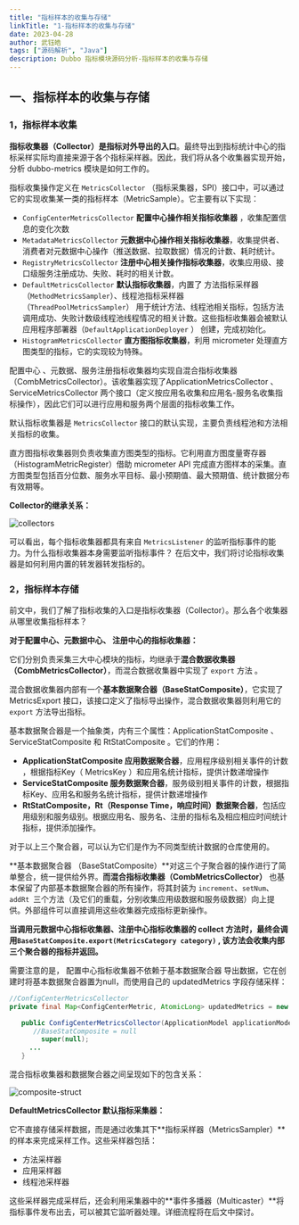 ```yaml
---
title: "指标样本的收集与存储"
linkTitle: "1-指标样本的收集与存储"
date: 2023-04-28
author: 武钰皓
tags: ["源码解析", "Java"]
description: Dubbo 指标模块源码分析-指标样本的收集与存储
---
```


## 一、指标样本的收集与存储



### 1，指标样本收集

**指标收集器（Collector）是指标对外导出的入口**。最终导出到指标统计中心的指标采样实际均直接来源于各个指标采样器。因此，我们将从各个收集器实现开始，分析 dubbo-metrics 模块是如何工作的。

指标收集操作定义在 `MetricsCollector` （指标采集器，SPI）接口中，可以通过它的实现收集某一类的指标样本（MetricSample）。它主要有以下实现：

* `ConfigCenterMetricsCollector` **配置中心操作相关指标收集器** ，收集配置信息的变化次数
* `MetadataMetricsCollector` **元数据中心操作相关指标收集器**，收集提供者、消费者对元数据中心操作（推送数据、拉取数据）情况的计数、耗时统计。
* `RegistryMetricsCollector` **注册中心相关操作指标收集器**，收集应用级、接口级服务注册成功、失败、耗时的相关计数。
* `DefaultMetricsCollector` **默认指标收集器**，内置了 方法指标采样器（`MethodMetricsSampler`）、线程池指标采样器（`ThreadPoolMetricsSampler`） 用于统计方法、线程池相关指标，包括方法调用成功、失败计数级线程池线程情况的相关计数。这些指标收集器会被默认应用程序部署器（`DefaultApplicationDeployer` ） 创建，完成初始化。
* `HistogramMetricsCollector` **直方图指标收集器**，利用 micrometer 处理直方图类型的指标，它的实现较为特殊。

配置中心 、元数据、服务注册指标收集器均实现自混合指标收集器（CombMetricsCollector）。该收集器实现了ApplicationMetricsCollector 、ServiceMetricsCollector 两个接口（定义按应用名收集和应用名-服务名收集指标操作），因此它们可以进行应用和服务两个层面的指标收集工作。

默认指标收集器是 `MetricsCollector` 接口的默认实现，主要负责线程池和方法相关指标的收集。

直方图指标收集器则负责收集直方图类型的指标。它利用直方图度量寄存器（HistogramMetricRegister）借助 micrometer API 完成直方图样本的采集。直方图类型包括百分位数、服务水平目标、最小预期值、最大预期值、统计数据分布有效期等。



**Collector的继承关系：**

![collectors](/imgs/blog/metrics-source-blog/collectors.png)

可以看出，每个指标收集器都具有来自 `MetricsListener`  的监听指标事件的能力。为什么指标收集器本身需要监听指标事件？ 在后文中，我们将讨论指标收集器是如何利用内置的转发器转发指标的。



### 2，指标样本存储

前文中，我们了解了指标收集的入口是指标收集器（Collector）。那么各个收集器从哪里收集指标样本？

**对于配置中心、元数据中心、 注册中心的指标收集器：**

它们分别负责采集三大中心模块的指标，均继承于**混合数据收集器（CombMetricsCollector）**，而混合数据收集器中实现了 `export` 方法 。

混合数据收集器内部有一个**基本数据聚合器（BaseStatComposite）**，它实现了 MetricsExport 接口，该接口定义了指标导出操作，混合数据收集器则利用它的 `export` 方法导出指标。

基本数据聚合器是一个抽象类，内有三个属性：ApplicationStatComposite 、ServiceStatComposite 和 RtStatComposite 。它们的作用：

* **ApplicationStatComposite 应用数据聚合器**，应用程序级别相关事件的计数 ，根据指标Key（ MetricsKey ）和应用名统计指标，提供计数递增操作
* **ServiceStatComposite 服务数据聚合器**，服务级别相关事件的计数，根据指标Key、应用名和服务名统计指标，提供计数递增操作
* **RtStatComposite，Rt（Response Time，响应时间）数据聚合器**，包括应用级别和服务级别。根据应用名、服务名、注册的指标名及相应相应时间统计指标，提供添加操作。

对于以上三个聚合器，可以认为它们是作为不同类型统计数据的仓库使用的。



**基本数据聚合器 （BaseStatComposite）**对这三个子聚合器的操作进行了简单整合，统一提供给外界。**而混合指标收集器（CombMetricsCollector）** 也基本保留了内部基本数据聚合器的所有操作，将其封装为 `increment`、`setNum`、`addRt `三个方法（及它们的重载，分别收集应用级数据和服务级数据）向上提供。外部组件可以直接调用这些收集器完成指标更新操作。

**当调用元数据中心指标收集器、注册中心指标收集器的 collect 方法时，最终会调用`BaseStatComposite.export(MetricsCategory category)` , 该方法会收集内部三个聚合器的指标并返回。**

需要注意的是， 配置中心指标收集器不依赖于基本数据聚合器 导出数据，它在创建时将基本数据聚合器置为null，而使用自己的 updatedMetrics 字段存储采样：

```java
//ConfigCenterMetricsCollector
private final Map<ConfigCenterMetric, AtomicLong> updatedMetrics = new ConcurrentHashMap<>(); 

   public ConfigCenterMetricsCollector(ApplicationModel applicationModel) {
      //BaseStatComposite = null
        super(null);
     ...
   }
```

混合指标收集器和数据聚合器之间呈现如下的包含关系：

![composite-struct](/imgs/blog/metrics-source-blog/composite-struct.png)

**DefaultMetricsCollector 默认指标采集器：**

它不直接存储采样数据，而是通过收集其下**指标采样器（MetricsSampler）**的样本来完成采样工作。这些采样器包括：

* 方法采样器
* 应用采样器
* 线程池采样器

这些采样器完成采样后，还会利用采集器中的**事件多播器（Multicaster）**将指标事件发布出去，可以被其它监听器处理。详细流程将在后文中探讨。


